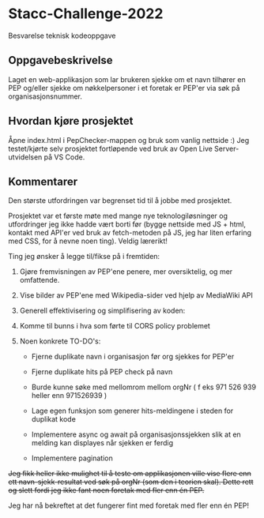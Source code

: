 # Stacc-Challenge-2022

Besvarelse teknisk kodeoppgave

## Oppgavebeskrivelse

Laget en web-applikasjon som lar brukeren sjekke om et navn tilhører en PEP og/eller sjekke om nøkkelpersoner i et foretak er PEP'er via søk på organisasjonsnummer.

## Hvordan kjøre prosjektet

Åpne index.html i PepChecker-mappen og bruk som vanlig nettside :)
Jeg testet/kjørte selv prosjektet fortløpende ved bruk av Open Live Server-utvidelsen på VS Code.

## Kommentarer

Den største utfordringen var begrenset tid til å jobbe med prosjektet.

Prosjektet var et første møte med mange nye teknologiløsninger og utfordringer jeg ikke hadde vært borti før (bygge nettside med JS + html, kontakt med API'er ved bruk av fetch-metoden på JS, jeg har liten erfaring med CSS, for å nevne noen ting). Veldig lærerikt!

Ting jeg ønsker å legge til/fikse på i fremtiden:

1. Gjøre fremvisningen av PEP'ene penere, mer oversiktelig, og mer omfattende.

2. Vise bilder av PEP'ene med Wikipedia-sider ved hjelp av MediaWiki API

3. Generell effektivisering og simplifisering av koden:

4. Komme til bunns i hva som førte til CORS policy problemet

5. Noen konkrete TO-DO's:

   - Fjerne duplikate navn i organisasjon før org sjekkes for PEP'er

   - Fjerne duplikate hits på PEP check på navn

   - Burde kunne søke med mellomrom mellom orgNr ( f eks 971 526 939 heller enn 971526939 )

   - Lage egen funksjon som generer hits-meldingene i steden for duplikat kode

   - Implementere async og await på organisasjonssjekken slik at en melding kan displayes når sjekken er ferdig

   - Implementere pagination

~~Jeg fikk heller ikke mulighet til å teste om applikasjonen ville vise flere enn ett navn-sjekk-resultat ved søk på orgNr (som den i teorien skal).
Dette rett og slett fordi jeg ikke fant noen foretak med fler enn én PEP.~~

Jeg har nå bekreftet at det fungerer fint med foretak med fler enn én PEP!
